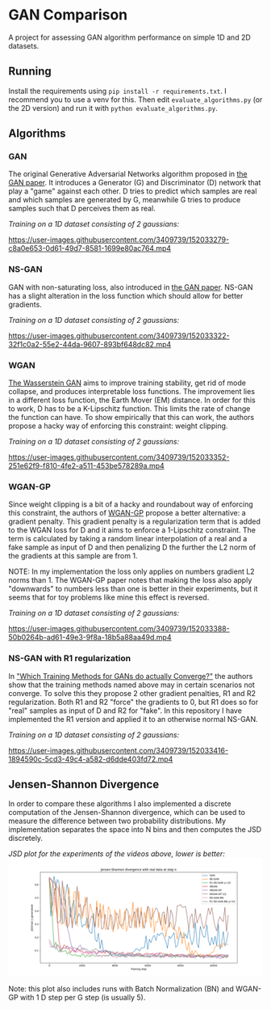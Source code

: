 # GAN Comparison
A project for assessing GAN algorithm performance on simple 1D and 2D datasets.

## Running
Install the requirements using `pip install -r requirements.txt`. I recommend you to use a venv for this.
Then edit `evaluate_algorithms.py` (or the 2D version) and run it with `python evaluate_algorithms.py`.

## Algorithms
### GAN
The original Generative Adversarial Networks algorithm proposed in [the GAN paper](https://arxiv.org/abs/1406.2661).
It introduces a Generator (G) and Discriminator (D) network that play a "game" against each other.
D tries to predict which samples are real and which samples are generated by G, meanwhile G tries to produce samples such that D perceives them as real.

_Training on a 1D dataset consisting of 2 gaussians:_

https://user-images.githubusercontent.com/3409739/152033279-c8a0e653-0d61-49d7-8581-1699e80ac764.mp4

### NS-GAN
GAN with non-saturating loss, also introduced in [the GAN paper](https://arxiv.org/abs/1406.2661).
NS-GAN has a slight alteration in the loss function which should allow for better gradients.

_Training on a 1D dataset consisting of 2 gaussians:_

https://user-images.githubusercontent.com/3409739/152033322-32f1c0a2-55e2-44da-9607-893bf648dc82.mp4

### WGAN
[The Wasserstein GAN](https://arxiv.org/abs/1701.07875) aims to improve training stability, get rid of mode collapse, and produces interpretable loss functions.
The improvement lies in a different loss function, the Earth Mover (EM) distance. 
In order for this to work, D has to be a K-Lipschitz function. This limits the rate of change the function can have.
To show empirically that this can work, the authors propose a hacky way of enforcing this constraint: weight clipping.

_Training on a 1D dataset consisting of 2 gaussians:_

https://user-images.githubusercontent.com/3409739/152033352-251e62f9-f810-4fe2-a511-453be578289a.mp4

### WGAN-GP
Since weight clipping is a bit of a hacky and roundabout way of enforcing this constraint, 
the authors of [WGAN-GP](https://arxiv.org/abs/1704.00028) propose a better alternative: a gradient penalty.
This gradient penalty is a regularization term that is added to the WGAN loss for D and it aims to enforce a 1-Lipschitz constraint.
The term is calculated by taking a random linear interpolation of a real and a fake sample as input of D and then
penalizing D the further the L2 norm of the gradients at this sample are from 1. 

NOTE: In my implementation the loss only applies on numbers gradient L2 norms than 1.
The WGAN-GP paper notes that making the loss also apply "downwards" to numbers less than one is better in their experiments,
but it seems that for toy problems like mine this effect is reversed.

_Training on a 1D dataset consisting of 2 gaussians:_

https://user-images.githubusercontent.com/3409739/152033388-50b0264b-ad61-49e3-9f8a-18b5a88aa49d.mp4

### NS-GAN with R1 regularization
In ["Which Training Methods for GANs do actually Converge?"](https://arxiv.org/abs/1801.04406) the authors show that the 
training methods named above may in certain scenarios not converge. 
To solve this they propose 2 other gradient penalties, R1 and R2 regularization.
Both R1 and R2 "force" the gradients to 0, but R1 does so for "real" samples as input of D and R2 for "fake".
In this repository I have implemented the R1 version and applied it to an otherwise normal NS-GAN.

_Training on a 1D dataset consisting of 2 gaussians:_

https://user-images.githubusercontent.com/3409739/152033416-1894590c-5cd3-49c4-a582-d6dde403fd72.mp4

## Jensen-Shannon Divergence
In order to compare these algorithms I also implemented a discrete computation of the Jensen-Shannon divergence,
which can be used to measure the difference between two probability distributions. 
My implementation separates the space into N bins and then computes the JSD discretely.

_JSD plot for the experiments of the videos above, lower is better:_
![Here should be an image](results_showcase/1D_results.png)

Note: this plot also includes runs with Batch Normalization (BN) and WGAN-GP with 1 D step per G step (is usually 5).